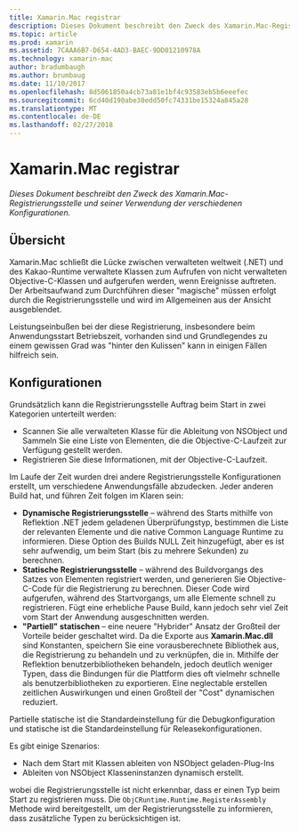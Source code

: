 ```yaml
---
title: Xamarin.Mac registrar
description: Dieses Dokument beschreibt den Zweck des Xamarin.Mac-Registrierungsstelle und seiner Verwendung der verschiedenen Konfigurationen.
ms.topic: article
ms.prod: xamarin
ms.assetid: 7CAAA6B7-D654-4AD3-BAEC-9DD01210978A
ms.technology: xamarin-mac
author: bradumbaugh
ms.author: brumbaug
ms.date: 11/10/2017
ms.openlocfilehash: 8d5061850a4cb73a81e1bf4c93583eb5b6eeefec
ms.sourcegitcommit: 6cd40d190abe38edd50fc74331be15324a845a28
ms.translationtype: MT
ms.contentlocale: de-DE
ms.lasthandoff: 02/27/2018
---
```

# <a name="xamarinmac-registrar"></a>Xamarin.Mac registrar

_Dieses Dokument beschreibt den Zweck des Xamarin.Mac-Registrierungsstelle und seiner Verwendung der verschiedenen Konfigurationen._

## <a name="overview"></a>Übersicht

Xamarin.Mac schließt die Lücke zwischen verwalteten weltweit (.NET) und des Kakao-Runtime verwaltete Klassen zum Aufrufen von nicht verwalteten Objective-C-Klassen und aufgerufen werden, wenn Ereignisse auftreten. Der Arbeitsaufwand zum Durchführen dieser "magische" müssen erfolgt durch die Registrierungsstelle und wird im Allgemeinen aus der Ansicht ausgeblendet.

Leistungseinbußen bei der diese Registrierung, insbesondere beim Anwendungsstart Betriebszeit, vorhanden sind und Grundlegendes zu einem gewissen Grad was "hinter den Kulissen" kann in einigen Fällen hilfreich sein.

## <a name="configurations"></a>Konfigurationen

Grundsätzlich kann die Registrierungsstelle Auftrag beim Start in zwei Kategorien unterteilt werden:

- Scannen Sie alle verwalteten Klasse für die Ableitung von NSObject und Sammeln Sie eine Liste von Elementen, die die Objective-C-Laufzeit zur Verfügung gestellt werden.
- Registrieren Sie diese Informationen, mit der Objective-C-Laufzeit.

Im Laufe der Zeit wurden drei andere Registrierungsstelle Konfigurationen erstellt, um verschiedene Anwendungsfälle abzudecken. Jeder anderen Build hat, und führen Zeit folgen im Klaren sein:

- **Dynamische Registrierungsstelle** – während des Starts mithilfe von Reflektion .NET jedem geladenen Überprüfungstyp, bestimmen die Liste der relevanten Elemente und die native Common Language Runtime zu informieren. Diese Option des Builds NULL Zeit hinzugefügt, aber es ist sehr aufwendig, um beim Start (bis zu mehrere Sekunden) zu berechnen.
- **Statische Registrierungsstelle** – während des Buildvorgangs des Satzes von Elementen registriert werden, und generieren Sie Objective-C-Code für die Registrierung zu berechnen. Dieser Code wird aufgerufen, während des Startvorgangs, um alle Elemente schnell zu registrieren. Fügt eine erhebliche Pause Build, kann jedoch sehr viel Zeit vom Start der Anwendung ausgeschnitten werden.
- **"Partiell" statischen** – eine neuere "Hybrider" Ansatz der Großteil der Vorteile beider geschaltet wird. Da die Exporte aus **Xamarin.Mac.dll** sind Konstanten, speichern Sie eine vorausberechnete Bibliothek aus, die Registrierung zu behandeln und zu verknüpfen, die in. Mithilfe der Reflektion benutzerbibliotheken behandeln, jedoch deutlich weniger Typen, dass die Bindungen für die Plattform dies oft vielmehr schnelle als benutzerbibliotheken zu exportieren. Eine neglectable erstellen zeitlichen Auswirkungen und einen Großteil der "Cost" dynamischen reduziert.

Partielle statische ist die Standardeinstellung für die Debugkonfiguration und statische ist die Standardeinstellung für Releasekonfigurationen.

Es gibt einige Szenarios:

- Nach dem Start mit Klassen ableiten von NSObject geladen-Plug-Ins
- Ableiten von NSObject Klasseninstanzen dynamisch erstellt.

wobei die Registrierungsstelle ist nicht erkennbar, dass er einen Typ beim Start zu registrieren muss. Die `ObjCRuntime.Runtime.RegisterAssembly` Methode wird bereitgestellt, um der Registrierungsstelle zu informieren, dass zusätzliche Typen zu berücksichtigen ist.
